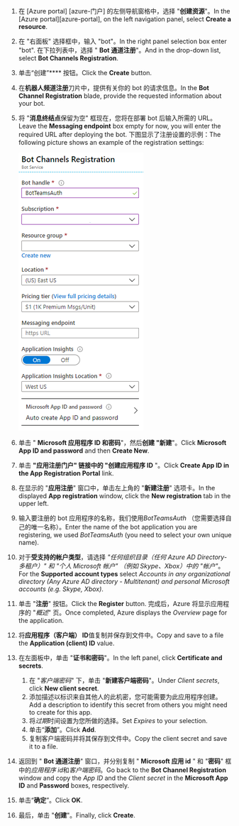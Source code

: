 1. <span data-ttu-id="bc220-101">在 [Azure portal] [azure-门户] 的左侧导航窗格中，选择 "**创建资源**"。</span><span class="sxs-lookup"><span data-stu-id="bc220-101">In the [Azure portal][azure-portal], on the left navigation panel, select **Create a resource**.</span></span>
1. <span data-ttu-id="bc220-102">在 "右面板" 选择框中，输入 "bot"。</span><span class="sxs-lookup"><span data-stu-id="bc220-102">In the right panel selection box enter "bot".</span></span> <span data-ttu-id="bc220-103">在下拉列表中，选择 " **Bot 通道注册**"。</span><span class="sxs-lookup"><span data-stu-id="bc220-103">And in the drop-down list, select **Bot Channels Registration**.</span></span>
1. <span data-ttu-id="bc220-104">单击“创建”\*\*\*\* 按钮。</span><span class="sxs-lookup"><span data-stu-id="bc220-104">Click the **Create** button.</span></span>
1. <span data-ttu-id="bc220-105">在**机器人频道注册**刀片中，提供有关你的 bot 的请求信息。</span><span class="sxs-lookup"><span data-stu-id="bc220-105">In the **Bot Channel Registration** blade, provide the requested information about your bot.</span></span>
1. <span data-ttu-id="bc220-106">将 "**消息终结点**保留为空" 框现在，您将在部署 bot 后输入所需的 URL。</span><span class="sxs-lookup"><span data-stu-id="bc220-106">Leave the **Messaging endpoint** box empty for now, you will enter the required URL after deploying the bot.</span></span> <span data-ttu-id="bc220-107">下图显示了注册设置的示例：</span><span class="sxs-lookup"><span data-stu-id="bc220-107">The following picture shows an example of the registration settings:</span></span>

    ![机器人应用程序通道注册](../../assets/images/authentication/auth-bot-channels-registration.png)

1. <span data-ttu-id="bc220-109">单击 " **Microsoft 应用程序 ID 和密码**"，然后**创建 "新建**"。</span><span class="sxs-lookup"><span data-stu-id="bc220-109">Click **Microsoft App ID and password** and then **Create New**.</span></span>
1. <span data-ttu-id="bc220-110">单击 **"应用注册门户" 链接中的 "创建应用程序 ID** "。</span><span class="sxs-lookup"><span data-stu-id="bc220-110">Click **Create App ID in the App Registration Portal** link.</span></span>
1. <span data-ttu-id="bc220-111">在显示的 "**应用注册**" 窗口中，单击左上角的 "**新建注册**" 选项卡。</span><span class="sxs-lookup"><span data-stu-id="bc220-111">In the displayed **App registration** window, click the **New registration** tab in the upper left.</span></span>
1. <span data-ttu-id="bc220-112">输入要注册的 bot 应用程序的名称，我们使用*BotTeamsAuth* （您需要选择自己的唯一名称）。</span><span class="sxs-lookup"><span data-stu-id="bc220-112">Enter the name of the bot application you are registering, we used *BotTeamsAuth* (you need to select your own unique name).</span></span>
1. <span data-ttu-id="bc220-113">对于**受支持的帐户类型**，请选择 *"任何组织目录（任何 Azure AD Directory-多租户）" 和 "个人 Microsoft 帐户" （例如 Skype、Xbox）中的 "帐户"*。</span><span class="sxs-lookup"><span data-stu-id="bc220-113">For the **Supported account types** select *Accounts in any organizational directory (Any Azure AD directory - Multitenant) and personal Microsoft accounts (e.g. Skype, Xbox)*.</span></span>
1. <span data-ttu-id="bc220-114">单击 "**注册**" 按钮。</span><span class="sxs-lookup"><span data-stu-id="bc220-114">Click the **Register** button.</span></span> <span data-ttu-id="bc220-115">完成后，Azure 将显示应用程序的 "*概述*" 页。</span><span class="sxs-lookup"><span data-stu-id="bc220-115">Once completed, Azure displays the *Overview* page for the application.</span></span>
1. <span data-ttu-id="bc220-116">将**应用程序（客户端） ID**值复制并保存到文件中。</span><span class="sxs-lookup"><span data-stu-id="bc220-116">Copy and save to a file the **Application (client) ID** value.</span></span>
1. <span data-ttu-id="bc220-117">在左面板中，单击 "**证书和密码**"。</span><span class="sxs-lookup"><span data-stu-id="bc220-117">In the left panel, click **Certificate and secrets**.</span></span>
    1. <span data-ttu-id="bc220-118">在 "*客户端密码*" 下，单击 "**新建客户端密码**"。</span><span class="sxs-lookup"><span data-stu-id="bc220-118">Under *Client secrets*, click **New client secret**.</span></span>
    1. <span data-ttu-id="bc220-119">添加描述以标识来自其他人的此机密，您可能需要为此应用程序创建。</span><span class="sxs-lookup"><span data-stu-id="bc220-119">Add a description to identify this secret from others you might need to create for this app.</span></span>
    1. <span data-ttu-id="bc220-120">将*过期*时间设置为您所做的选择。</span><span class="sxs-lookup"><span data-stu-id="bc220-120">Set *Expires* to your selection.</span></span>
    1. <span data-ttu-id="bc220-121">单击“**添加**”。</span><span class="sxs-lookup"><span data-stu-id="bc220-121">Click **Add**.</span></span>
    1. <span data-ttu-id="bc220-122">复制客户端密码并将其保存到文件中。</span><span class="sxs-lookup"><span data-stu-id="bc220-122">Copy the client secret and save it to a file.</span></span>
1. <span data-ttu-id="bc220-123">返回到 " **Bot 通道注册**" 窗口，并分别复制 " **Microsoft 应用 id** " 和 "**密码**" 框中的*应用程序 id*和*客户端密码*。</span><span class="sxs-lookup"><span data-stu-id="bc220-123">Go back to the **Bot Channel Registration** window and copy the *App ID* and the *Client secret* in the **Microsoft App ID** and **Password** boxes, respectively.</span></span>
1. <span data-ttu-id="bc220-124">单击“**确定**”。</span><span class="sxs-lookup"><span data-stu-id="bc220-124">Click **OK**.</span></span>
1. <span data-ttu-id="bc220-125">最后，单击 "**创建**"。</span><span class="sxs-lookup"><span data-stu-id="bc220-125">Finally, click **Create**.</span></span>
